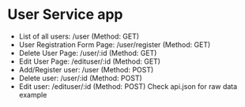 # User Service app

- List of all users: /user (Method: GET)
- User Registration Form Page: /user/register (Method: GET)
- Delete User Page: /user/:id (Method: GET)
- Edit User Page: /edituser/:id (Method: GET)
- Add/Register user: /user (Method: POST)
- Delete user: /user/:id (Method: POST)
- Edit user: /edituser/:id (Method: POST) Check api.json for raw data example
